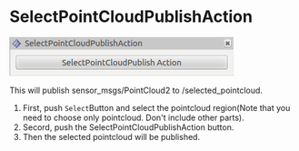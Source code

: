 # SelectPointCloudPublishAction
![SelectPointCloudPublishAction](images/select_point_cloud_publish_action.png)

This will publish sensor_msgs/PointCloud2 to /selected_pointcloud.
1. First, push `Select`Button and select the pointcloud region(Note that you need to choose only pointcloud. Don't include other parts).
2. Secord, push the SelectPointCloudPublishAction button.
3. Then the selected pointcloud will be published.
